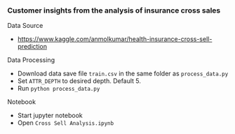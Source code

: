 

### Customer insights from the analysis of insurance cross sales

Data Source 

* https://www.kaggle.com/anmolkumar/health-insurance-cross-sell-prediction

Data Processing

* Download data save file `train.csv` in the same folder as `process_data.py`
* Set `ATTR_DEPTH` to desired depth. Default 5.
* Run `python process_data.py`

Notebook

* Start jupyter notebook
* Open `Cross Sell Analysis.ipynb`

